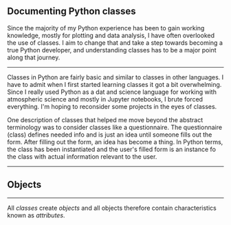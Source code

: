 Documenting Python classes
---

Since the majority of my Python experience has been to gain working knowledge, mostly for plotting and data analysis, I have often overlooked the use of classes. I aim to change that and take a step towards becoming a true Python developer, and understanding classes has to be a major point along that journey.

---

Classes in Python are fairly basic and similar to classes in other languages. I have to admit when I first started learning classes it got a bit overwhelming. Since I really used Python as a dat and science language for working with atmospheric science and mostly in Jupyter notebooks, I brute forced everything. I'm hoping to reconsider some projects in the eyes of classes.

One description of classes that helped me move beyond the abstract terminology was to consider classes like a questionnaire. The questionnaire (class) defines needed info and is just an idea until someone fills out the form. After filling out the form, an idea has become a thing. In Python terms, the class has been instantiated and the user's filled form is an instance fo the class with actual information relevant to the user.

---

## Objects
---
All <em>classes</em> create <em>objects</em> and all objects therefore contain characteristics known as <em>attributes</em>.
